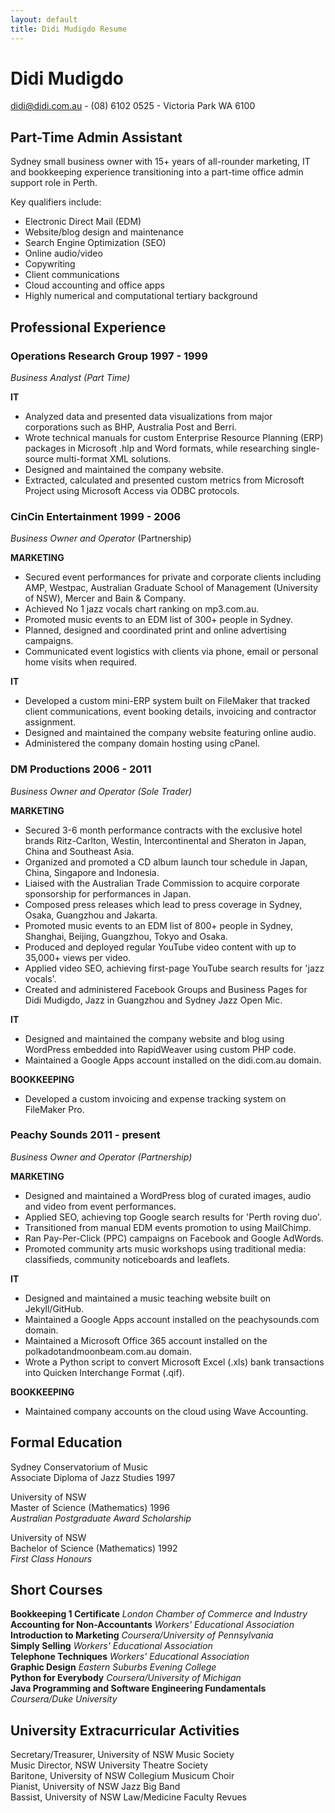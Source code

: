 ```yaml
---
layout: default
title: Didi Mudigdo Resume
---
```


# Didi Mudigdo

didi@didi.com.au - (08) 6102 0525 - Victoria Park WA 6100

## Part-Time Admin Assistant

Sydney small business owner with 15+ years of all-rounder marketing, IT and bookkeeping experience transitioning into a part-time office admin support role in Perth.

Key qualifiers include:

* Electronic Direct Mail (EDM)
* Website/blog design and maintenance
* Search Engine Optimization (SEO)
* Online audio/video
* Copywriting
* Client communications
* Cloud accounting and office apps
* Highly numerical and computational tertiary background

## Professional Experience

### Operations Research Group 1997 - 1999
*Business Analyst (Part Time)*

**IT**  
* Analyzed data and presented data visualizations from major corporations such as BHP, Australia Post and Berri.
* Wrote technical manuals for custom Enterprise Resource Planning (ERP) packages in Microsoft .hlp and Word formats, while researching single-source multi-format XML solutions.
* Designed and maintained the company website.
* Extracted, calculated and presented custom metrics from Microsoft Project using Microsoft Access via ODBC protocols.

### CinCin Entertainment 1999 - 2006
*Business Owner and Operator* (Partnership)

**MARKETING**  
* Secured event performances for private and corporate clients including AMP, Westpac, Australian Graduate School of Management (University of NSW), Mercer and Bain & Company.
* Achieved No 1 jazz vocals chart ranking on mp3.com.au.
* Promoted music events to an EDM list of 300+ people in Sydney.
* Planned, designed and coordinated print and online advertising campaigns.
* Communicated event logistics with clients via phone, email or personal home visits when required.

**IT**  
* Developed a custom mini-ERP system built on FileMaker that tracked client communications, event booking details, invoicing and contractor assignment.
* Designed and maintained the company website featuring online audio.
* Administered the company domain hosting using cPanel.

### DM Productions 2006 - 2011
*Business Owner and Operator (Sole Trader)*

**MARKETING**  
* Secured 3-6 month performance contracts with the exclusive hotel brands Ritz-Carlton, Westin, Intercontinental and Sheraton in Japan, China and Southeast Asia.
* Organized and promoted a CD album launch tour schedule in Japan, China, Singapore and Indonesia.
* Liaised with the Australian Trade Commission to acquire corporate sponsorship for performances in Japan.
* Composed press releases which lead to press coverage in Sydney, Osaka, Guangzhou and Jakarta.
* Promoted music events to an EDM list of 800+ people in Sydney, Shanghai, Beijing, Guangzhou, Tokyo and Osaka.
* Produced and deployed regular YouTube video content with up to 35,000+ views per video.
* Applied video SEO, achieving first-page YouTube search results for 'jazz vocals'.
* Created and administered Facebook Groups and Business Pages for Didi Mudigdo, Jazz in Guangzhou and Sydney Jazz Open Mic.

**IT**  
* Designed and maintained the company website and blog using WordPress embedded into RapidWeaver using custom PHP code.
* Maintained a Google Apps account installed on the didi.com.au domain.

**BOOKKEEPING**  
* Developed a custom invoicing and expense tracking system on FileMaker Pro.

### Peachy Sounds 2011 - present
*Business Owner and Operator (Partnership)*

**MARKETING**  
* Designed and maintained a WordPress blog of curated images, audio and video from event performances.
* Applied SEO, achieving top Google search results for 'Perth roving duo'. 
* Transitioned from manual EDM events promotion to using MailChimp.
* Ran Pay-Per-Click (PPC) campaigns on Facebook and Google AdWords.
* Promoted community arts music workshops using traditional media: classifieds, community noticeboards and leaflets.

**IT**  
* Designed and maintained a music teaching website built on Jekyll/GitHub.
* Maintained a Google Apps account installed on the peachysounds.com domain.
* Maintained a Microsoft Office 365 account installed on the polkadotandmoonbeam.com.au domain.
* Wrote a Python script to convert Microsoft Excel (.xls) bank transactions into Quicken Interchange Format (.qif).

**BOOKKEEPING**  
* Maintained company accounts on the cloud using Wave Accounting.

## Formal Education

Sydney Conservatorium of Music  
Associate Diploma of Jazz Studies 1997  

University of NSW  
Master of Science (Mathematics) 1996  
*Australian Postgraduate Award Scholarship*

University of NSW  
Bachelor of Science (Mathematics) 1992  
*First Class Honours*	

## Short Courses

**Bookkeeping 1 Certificate** *London Chamber of Commerce and Industry*  
**Accounting for Non-Accountants** *Workers' Educational Association*  
**Introduction to Marketing** *Coursera/University of Pennsylvania*  
**Simply Selling** *Workers' Educational Association*  
**Telephone Techniques** *Workers' Educational Association*  
**Graphic Design** *Eastern Suburbs Evening College*  
**Python for Everybody** *Coursera/University of Michigan*  
**Java Programming and Software Engineering Fundamentals** *Coursera/Duke University*  

## University Extracurricular Activities

Secretary/Treasurer, University of NSW Music Society  
Music Director, NSW University Theatre Society  
Baritone, University of NSW Collegium Musicum Choir  
Pianist, University of NSW Jazz Big Band  
Bassist, University of NSW Law/Medicine Faculty Revues  
